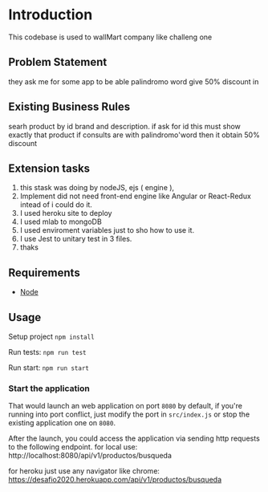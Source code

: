 # Introduction

This codebase is used to  wallMart company like challeng one

## Problem Statement
they ask me for some app to be able palindromo word give 50% discount in 

## Existing Business Rules
searh product by id brand and description. if ask for id this must show exactly that product
if consults are with palindromo'word then it obtain 50% discount

## Extension tasks
1. this stask was doing by nodeJS, ejs ( engine ), 
2. Implement did not need front-end engine like Angular or React-Redux intead of i could do it.
3. I used heroku site to deploy 
4. I used mlab to mongoDB
5. I used enviroment variables just to sho how to use it.
6. I use Jest to unitary test in 3 files.
7. thaks 

## Requirements
* [Node](https://nodejs.org/en/)

## Usage

Setup project ```npm install```

Run tests: `npm run test`

Run start: `npm run start`

### Start the application

That would launch an web application on port `8080` by default, if you're running into port conflict, just modify the port in `src/index.js` or stop the existing application one on `8080`.

After the launch, you could access the application via sending http requests to the following endpoint.
for local use:
http://localhost:8080/api/v1/productos/busqueda

for heroku just use any navigator like chrome:
https://desafio2020.herokuapp.com/api/v1/productos/busqueda

